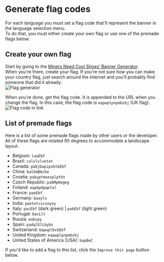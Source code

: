 # Generate flag codes

For each language you must set a flag code that'll represent the banner
in the language selection menu.  
To do that, you must either create your own flag or use one of the premade flags below.

## Create your own flag

Start by going to the [Miners Need Cool Shoes' Banner Generator](https://www.needcoolshoes.com/banner).  
When you're there, create your flag.
If you're not sure how you can make your country flag,
just search around the internet and you'll probably find someone that did it already.  
![Flag generator](./flags1.png)

When you're done, get the flag code.
It is appended to the URL when you change the flag.
In this case, the flag code is `eapwplpnpmbzbj` (UK flag).  
![Flag code in link](./flags2.png)

## List of premade flags

Here is a list of some premade flags made by other users or the developer.
All of these flags are rotated 90 degrees to accommodate a landscape layout.

- Belgium: `laaEbf`
- Brazil: `calvlvlvetet`
- Canada: `pabjbwpipsbtbEbf`
- China: `balbbBbcbe`
- Croatia: `pabyptmoesplptbt`
- Czech Republic: `pabMpHegeg`
- Finland: `eapbpdpqelel`
- France: `paeEbf`
- Germany: `baayls`
- India: `paetetcscsoyoy`
- Italy: `pacEbf` (dark green) | `pakEbf` (light green)
- Portugal: `bacLlt`
- Russia: `eabspy`
- Spain: `padqlElLbybs`
- Switzerland: `bapwplbcbEbf`
- United Kingdom: `eapwplpnpmbzbj`
- United States of America (USA): `bapBeC`

If you'd like to add a flag to this list,
click the `Improve this page` button below.
